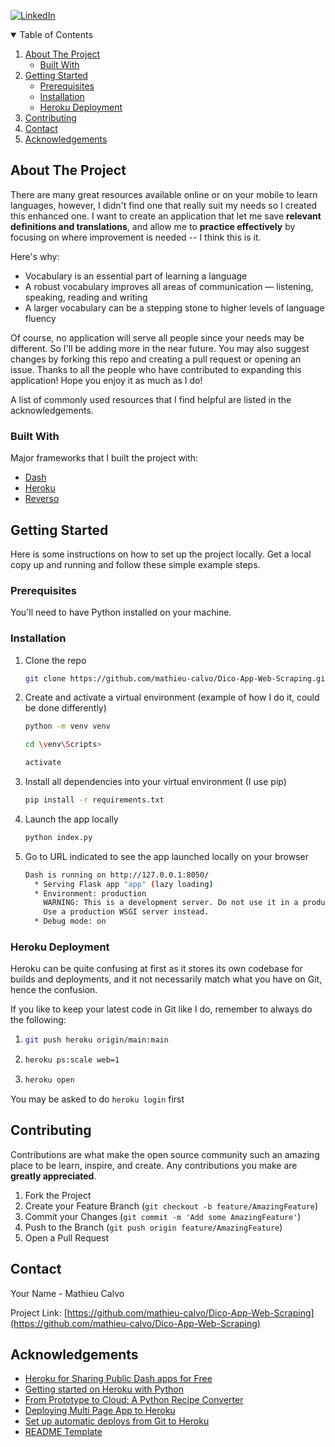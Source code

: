 <!--
*** Thanks for checking out the Best-README-Template. If you have a suggestion
*** that would make this better, please fork the repo and create a pull request
*** or simply open an issue with the tag "enhancement".
*** Thanks again! Now go create something AMAZING! :D
-->



<!-- PROJECT SHIELDS -->
<!--
*** I'm using markdown "reference style" links for readability.
*** Reference links are enclosed in brackets [ ] instead of parentheses ( ).
*** See the bottom of this document for the declaration of the reference variables
*** for contributors-url, forks-url, etc. This is an optional, concise syntax you may use.
*** https://www.markdownguide.org/basic-syntax/#reference-style-links
-->
[![LinkedIn][linkedin-shield]][linkedin-url]





<!-- TABLE OF CONTENTS -->
<details open="open">
  <summary>Table of Contents</summary>
  <ol>
    <li>
      <a href="#about-the-project">About The Project</a>
      <ul>
        <li><a href="#built-with">Built With</a></li>
      </ul>
    </li>
    <li>
      <a href="#getting-started">Getting Started</a>
      <ul>
        <li><a href="#prerequisites">Prerequisites</a></li>
        <li><a href="#installation">Installation</a></li>
        <li><a href="#herokudeploy">Heroku Deployment</a></li>
      </ul>
    </li>
    <li><a href="#contributing">Contributing</a></li>
    <li><a href="#contact">Contact</a></li>
    <li><a href="#acknowledgements">Acknowledgements</a></li>
  </ol>
</details>



<!-- ABOUT THE PROJECT -->
## About The Project

There are many great resources available online or on your mobile to learn languages, however, I didn't find one that really suit my needs so I created this enhanced one. I want to create an application that let me save **relevant definitions and translations**, and allow me to **practice effectively** by focusing on where improvement is needed  -- I think this is it.

Here's why:
* Vocabulary is an essential part of learning a language
* A robust vocabulary improves all areas of communication — listening, speaking, reading and writing
* A larger vocabulary can be a stepping stone to higher levels of language fluency

Of course, no application will serve all people since your needs may be different. So I'll be adding more in the near future. You may also suggest changes by forking this repo and creating a pull request or opening an issue. Thanks to all the people who have contributed to expanding this application! Hope you enjoy it as much as I do!

A list of commonly used resources that I find helpful are listed in the acknowledgements.

### Built With

Major frameworks that I built the project with:
* [Dash](https://plotly.com/dash/)
* [Heroku](https://www.heroku.com/)
* [Reverso](https://dictionary.reverso.net/)



<!-- GETTING STARTED -->
## Getting Started

Here is some instructions on how to set up the project locally.
Get a local copy up and running and follow these simple example steps.

### Prerequisites

You'll need to have Python installed on your machine.

### Installation

1. Clone the repo
   ```sh
   git clone https://github.com/mathieu-calvo/Dico-App-Web-Scraping.git
   ```
2. Create and activate a virtual environment (example of how I do it, could be done differently)
   ```sh
   python -m venv venv 
   
   cd \venv\Scripts>
   
   activate
   ```
3. Install all dependencies into your virtual environment (I use pip)
   ```sh
   pip install -r requirements.txt
   ```
4. Launch the app locally
   ```sh
   python index.py
   ```
5. Go to URL indicated to see the app launched locally on your browser
   ```sh
   Dash is running on http://127.0.0.1:8050/
     * Serving Flask app "app" (lazy loading)
     * Environment: production
       WARNING: This is a development server. Do not use it in a production deployment.
       Use a production WSGI server instead.
     * Debug mode: on
   ```

### Heroku Deployment

Heroku can be quite confusing at first as it stores its own codebase for builds and deployments, and it not necessarily match what you have on Git, hence the confusion. 

If you like to keep your latest code in Git like I do, remember to always do the following:

1.
    ```sh
    git push heroku origin/main:main
    ```
2.
    ```sh
    heroku ps:scale web=1
    ```
3.
    ```sh
    heroku open
    ```
   
You may be asked to do ```heroku login``` first
   
<!-- CONTRIBUTING -->
## Contributing

Contributions are what make the open source community such an amazing place to be learn, inspire, and create. Any contributions you make are **greatly appreciated**.

1. Fork the Project
2. Create your Feature Branch (`git checkout -b feature/AmazingFeature`)
3. Commit your Changes (`git commit -m 'Add some AmazingFeature'`)
4. Push to the Branch (`git push origin feature/AmazingFeature`)
5. Open a Pull Request



<!-- CONTACT -->
## Contact

Your Name - Mathieu Calvo

Project Link: [https://github.com/mathieu-calvo/Dico-App-Web-Scraping](https://github.com/mathieu-calvo/Dico-App-Web-Scraping)



<!-- ACKNOWLEDGEMENTS -->
## Acknowledgements
* [Heroku for Sharing Public Dash apps for Free](https://dash.plotly.com/deployment)
* [Getting started on Heroku with Python](https://devcenter.heroku.com/articles/getting-started-with-python)
* [From Prototype to Cloud: A Python Recipe Converter](https://www.justinmklam.com/posts/2018/04/python-flask-heroku-tutorial/?c=7013A000000txcVQAQ&utm_campaign=Onboarding-2.0-Deploy-1.1-Python&utm_medium=email&utm_source=nurture&utm_content=community&utm_term=flask-tutorial-recipe-converter)
* [Deploying Multi Page App to Heroku](https://community.plotly.com/t/deploying-multi-page-app-to-heroku-not-deploying-as-set-up/7877/4)
* [Set up automatic deploys from Git to Heroku](https://devcenter.heroku.com/articles/github-integration#automatic-deploys)
* [README Template](https://github.com/othneildrew/Best-README-Template)



<!-- MARKDOWN LINKS & IMAGES -->
<!-- https://www.markdownguide.org/basic-syntax/#reference-style-links -->
[linkedin-shield]: https://img.shields.io/badge/-LinkedIn-black.svg?style=for-the-badge&logo=linkedin&colorB=555
[linkedin-url]: https://www.linkedin.com/in/mathieu-calvo-b72758a3
[product-screenshot]: images/screenshot.png